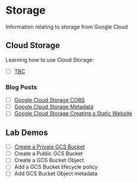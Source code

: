 # Storage

Information relating to storage from Google Cloud

## Cloud Storage

Learning how to use Cloud Storage:

- [ ] [TBC]()

### Blog Posts

- [ ] [Google Cloud Storage CORS](https://richrose.dev/posts/cloud/google-cloud/gcp-gcs-cors/)
- [ ] [Google Cloud Storage Metadata](https://richrose.dev/posts/cloud/google-cloud/gcp-gcs-metadata/)
- [ ] [Google Cloud Storage Creating a Static Website](https://richrose.dev/posts/cloud/google-cloud/gcp-gcs-website/)

## Lab Demos

- [ ] [Create a Private GCS Bucket](https://www.cloudskillsboost.google/focuses/83838?catalog_rank=%7B%22rank%22%3A5%2C%22num_filters%22%3A1%2C%22has_search%22%3Atrue%7D&parent=catalog&search_id=35694309)
- [ ] Create a Public GCS Bucket 
- [ ] Create a GCS Bucket Object 
- [ ] Add a GCS Bucket lifecycle policy
- [ ] Add GCS Bucket Object metadata 
